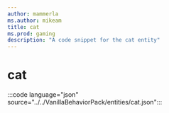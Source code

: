 ```yaml
---
author: mammerla
ms.author: mikeam
title: cat
ms.prod: gaming
description: "A code snippet for the cat entity"
---
```


# cat

:::code language="json" source="../../VanillaBehaviorPack/entities/cat.json":::
